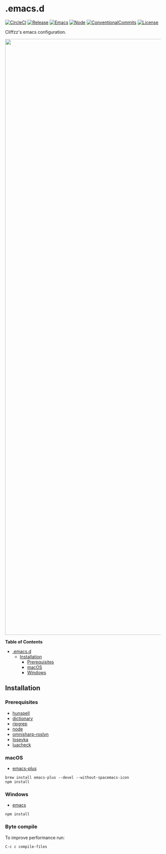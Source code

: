# .emacs.d

[![CircleCI](https://img.shields.io/circleci/project/github/Cliffzz/.emacs.d.svg?style=flat-square)](https://circleci.com/gh/Cliffzz/.emacs.d) [![Release](https://img.shields.io/badge/release-0.2.0-blue.svg?style=flat-square)](https://github.com/Cliffzz/.emacs.d/releases) [![Emacs](https://img.shields.io/badge/emacs-26.1-%23c065db.svg?style=flat-square)](https://www.gnu.org/software/emacs/) [![Node](https://img.shields.io/badge/node->=6-026e00.svg?style=flat-square)](https://nodejs.org/en/) [![ConventionalCommits](https://img.shields.io/badge/Conventional%20Commits-1.0.0-yellow.svg?style=flat-square)](https://conventionalcommits.org) [![License](https://img.shields.io/github/license/Cliffzz/.emacs.d.svg?style=flat-square)](https://github.com/Cliffzz/.emacs.d/blob/master/LICENSE)

Cliffzz's emacs configuration.

<img width="1920" src="https://user-images.githubusercontent.com/2283434/51430294-8608e200-1c19-11e9-9937-b0f9602f0150.png">

<!-- markdown-toc start - Don't edit this section. Run M-x markdown-toc-refresh-toc -->

**Table of Contents**

-   [.emacs.d](#emacsd)
    -   [Installation](#installation)
        -   [Prerequisites](#prerequisites)
        -   [macOS](#macos)
        -   [Windows](#windows)

<!-- markdown-toc end -->

## Installation

### Prerequisites

-   [hunspell](https://github.com/hunspell)
-   [dictionary](http://wordlist.aspell.net/dicts/)
-   [ripgrep](https://github.com/BurntSushi/ripgrep)
-   [node](https://github.com/nodejs/node)
-   [omnisharp-roslyn](https://github.com/OmniSharp/omnisharp-roslyn)
-   [Iosevka](https://github.com/be5invis/Iosevka)
-   [luacheck](https://github.com/mpeterv/luacheck)

### macOS

-   [emacs-plus](https://github.com/d12frosted/homebrew-emacs-plus)

```
brew install emacs-plus --devel --without-spacemacs-icon
npm install
```

### Windows

-   [emacs](https://github.com/m-parashar/emax64)

```
npm install
```

### Byte compile

To improve performance run:

```
C-c c compile-files
```

